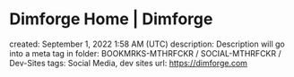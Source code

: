 # Dimforge Home | Dimforge

created: September 1, 2022 1:58 AM (UTC)
description: Description will go into a meta tag in
folder: BOOKMRKS-MTHRFCKR / SOCIAL-MTHRFCKR / Dev-Sites
tags: Social Media, dev sites
url: https://dimforge.com